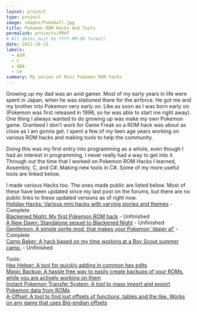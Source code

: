 ```yaml
---
layout: project
type: project
image: images/Pokeball.jpg
title: Pokemon ROM Hacks And Tools
permalink: projects/PRHT
# All dates must be YYYY-MM-DD format!
date: 2012-10-15
labels:
  - ASM
  - C
  - GBA
  - C#
summary: My series of Mini Pokemon ROM hacks
---
```


Growing up my dad was an avid gamer. Most of my early years in life were spent in Japan, when he was stationed there for the airforce.
He got me and my brother into Pokemon very early on. Like as soon as I was born early on.(Pokemon was first released in 1996, so he was able to start me right away).
One thing I always wanted to do growing up was make my own Pokemon game. Granteed I don't work for Game Freak so a ROM hack was about as close as I am gonna get.
I spent a few of my teen age years working on various ROM hacks and making tools to help the community.

Doing this was my first entry into programming as a whole, even though I had an interest in programming, I never really had a way to get into it.
Through out the time that I worked on Pokemon ROM Hacks I learned, Assembly, C, and C#. Making new tools in C#. Some of my more useful tools are linked below.
  
I made various Hacks too. The ones made public are listed below. Most of these have been updated since my last post on the forums, but there are no public links to these updated versions as of right now.  
[Holiday Hacks: Various mini hacks with varying stories and themes](https://www.pokecommunity.com/showthread.php?t=339585) - Complete  
[Blackened Night: My first Pokemon ROM hack](https://www.pokecommunity.com/showthread.php?t=302424) - Unfinished  
[A New Dawn: Standalone sequel to Blackened Night](https://www.pokecommunity.com/showthread.php?t=359943) - Unfinished  
[Gentlemon: A simple sprite mod, that makes your Pokemon 'daper af'](https://www.pokecommunity.com/showthread.php?t=368132) - Complete  
[Camp Baker: A hack based on my time working at a Boy Scout summer camp.](https://www.pokecommunity.com/showthread.php?t=321555) - Unfinished  

Tools:  
[Hex Helper: A tool for quickly adding in common hex edits](https://www.pokecommunity.com/showthread.php?t=338884)  
[Magic Backup: A hassle free way to easily create backups of your ROMs, while you are actively working on them](https://www.pokecommunity.com/showthread.php?t=388547)  
[Instant Pokemon Transfer System: A tool to mass import and export Pokemon data from ROMs](https://www.pokecommunity.com/showthread.php?t=361135)  
[A-Offset: A tool to find lost offsets of functions, tables and the like. Works on any game that uses Big-endian offsets](https://www.pokecommunity.com/showthread.php?t=347441)  
